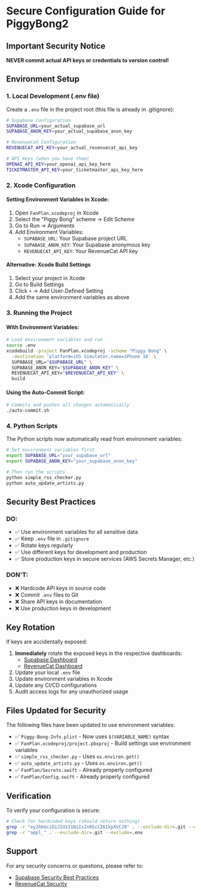 # Secure Configuration Guide for PiggyBong2

## Important Security Notice
**NEVER commit actual API keys or credentials to version control!**

## Environment Setup

### 1. Local Development (.env file)
Create a `.env` file in the project root (this file is already in .gitignore):

```bash
# Supabase Configuration
SUPABASE_URL=your_actual_supabase_url
SUPABASE_ANON_KEY=your_actual_supabase_anon_key

# RevenueCat Configuration  
REVENUECAT_API_KEY=your_actual_revenuecat_api_key

# API Keys (when you have them)
OPENAI_API_KEY=your_openai_api_key_here
TICKETMASTER_API_KEY=your_ticketmaster_api_key_here
```

### 2. Xcode Configuration

#### Setting Environment Variables in Xcode:
1. Open `FanPlan.xcodeproj` in Xcode
2. Select the "Piggy Bong" scheme -> Edit Scheme
3. Go to Run -> Arguments
4. Add Environment Variables:
   - `SUPABASE_URL`: Your Supabase project URL
   - `SUPABASE_ANON_KEY`: Your Supabase anonymous key
   - `REVENUECAT_API_KEY`: Your RevenueCat API key

#### Alternative: Xcode Build Settings
1. Select your project in Xcode
2. Go to Build Settings
3. Click `+` -> Add User-Defined Setting
4. Add the same environment variables as above

### 3. Running the Project

#### With Environment Variables:
```bash
# Load environment variables and run
source .env
xcodebuild -project FanPlan.xcodeproj -scheme "Piggy Bong" \
  -destination 'platform=iOS Simulator,name=iPhone 16' \
  SUPABASE_URL="$SUPABASE_URL" \
  SUPABASE_ANON_KEY="$SUPABASE_ANON_KEY" \
  REVENUECAT_API_KEY="$REVENUECAT_API_KEY" \
  build
```

#### Using the Auto-Commit Script:
```bash
# Commits and pushes all changes automatically
./auto-commit.sh
```

### 4. Python Scripts
The Python scripts now automatically read from environment variables:
```bash
# Set environment variables first
export SUPABASE_URL="your_supabase_url"
export SUPABASE_ANON_KEY="your_supabase_anon_key"

# Then run the scripts
python simple_rss_checker.py
python auto_update_artists.py
```

## Security Best Practices

### DO:
- ✅ Use environment variables for all sensitive data
- ✅ Keep `.env` file in `.gitignore`
- ✅ Rotate keys regularly
- ✅ Use different keys for development and production
- ✅ Store production keys in secure services (AWS Secrets Manager, etc.)

### DON'T:
- ❌ Hardcode API keys in source code
- ❌ Commit `.env` files to Git
- ❌ Share API keys in documentation
- ❌ Use production keys in development

## Key Rotation

If keys are accidentally exposed:
1. **Immediately** rotate the exposed keys in the respective dashboards:
   - [Supabase Dashboard](https://app.supabase.com)
   - [RevenueCat Dashboard](https://app.revenuecat.com)
2. Update your local `.env` file
3. Update environment variables in Xcode
4. Update any CI/CD configurations
5. Audit access logs for any unauthorized usage

## Files Updated for Security

The following files have been updated to use environment variables:
- ✅ `Piggy-Bong-Info.plist` - Now uses `$(VARIABLE_NAME)` syntax
- ✅ `FanPlan.xcodeproj/project.pbxproj` - Build settings use environment variables
- ✅ `simple_rss_checker.py` - Uses `os.environ.get()`
- ✅ `auto_update_artists.py` - Uses `os.environ.get()`
- ✅ `FanPlan/Secrets.swift` - Already properly configured
- ✅ `FanPlan/Config.swift` - Already properly configured

## Verification

To verify your configuration is secure:
```bash
# Check for hardcoded keys (should return nothing)
grep -r "eyJhbGciOiJIUzI1NiIsInR5cCI6IkpXVCJ9" . --exclude-dir=.git --exclude=.env
grep -r "appl_" . --exclude-dir=.git --exclude=.env
```

## Support

For any security concerns or questions, please refer to:
- [Supabase Security Best Practices](https://supabase.com/docs/guides/platform/security)
- [RevenueCat Security](https://www.revenuecat.com/docs/security)